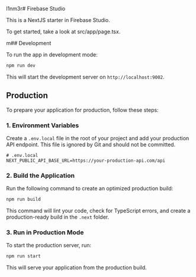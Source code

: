 l1nm3r# Firebase Studio

This is a NextJS starter in Firebase Studio.

To get started, take a look at src/app/page.tsx.

m## Development

To run the app in development mode:

```bash
npm run dev
```

This will start the development server on `http://localhost:9002`.

## Production

To prepare your application for production, follow these steps:

### 1. Environment Variables

Create a `.env.local` file in the root of your project and add your production API endpoint. This file is ignored by Git and should not be committed.

```
# .env.local
NEXT_PUBLIC_API_BASE_URL=https://your-production-api.com/api
```

### 2. Build the Application

Run the following command to create an optimized production build:

```bash
npm run build
```

This command will lint your code, check for TypeScript errors, and create a production-ready build in the `.next` folder.

### 3. Run in Production Mode

To start the production server, run:

```bash
npm run start
```

This will serve your application from the production build.
